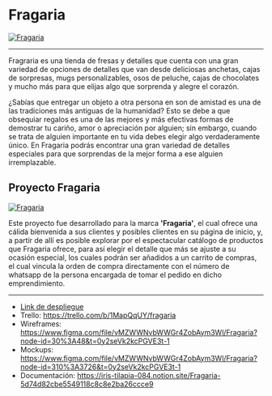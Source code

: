 # Fragaria

[![Fragaria](https://i.postimg.cc/xCZF3Hc5/fragariaaa.png "Fragaria")](https://i.postimg.cc/xCZF3Hc5/fragariaaa.png "Fragaria")

------------

Fragraria es una tienda de fresas y detalles que cuenta con una gran variedad de opciones de detalles que van desde deliciosas anchetas, cajas de sorpresas, mugs personalizables, osos de peluche, cajas de chocolates y mucho más para que elijas algo que sorprenda y alegre el corazón.

¿Sabías que entregar un objeto a otra persona en son de amistad es una de las tradiciones más antiguas de la humanidad? Esto se debe a que obsequiar regalos es una de las mejores y más efectivas formas de demostrar tu cariño, amor o apreciación por alguien; sin embargo, cuando se trata de alguien importante en tu vida debes elegir algo verdaderamente único. En Fragaria podrás encontrar una gran variedad de detalles especiales para que sorprendas de la mejor forma a ese alguien irremplazable.

## Proyecto Fragaria

[![Fragaria](https://i.postimg.cc/vZ24tLWC/fragaria-devices.png "Fragaria")](https://i.postimg.cc/vZ24tLWC/fragaria-devices.png "Fragaria")

Este proyecto fue desarrollado para la marca **'Fragaria'**, el cual ofrece una cálida bienvenida a sus clientes y posibles clientes en su página de inicio, y, a partir de allí es posible explorar por el espectacular catálogo de productos que Fragaria ofrece, para así elegir el detalle que más se ajuste a su ocasión especial, los cuales podrán ser añadidos a un carrito de compras, el cual vincula la orden de compra directamente con el número de whatsapp de la persona encargada de tomar el pedido en dicho emprendimiento.

------------

- [Link de despliegue](http://fragaria.vercel.app "Link de despliegue")
- Trello: https://trello.com/b/1MapQqUY/fragaria
- Wireframes: https://www.figma.com/file/vMZWWNvbWWGr4ZobAym3Wl/Fragaria?node-id=30%3A48&t=0y2seVk2kcPGVE3t-1
- Mockups: https://www.figma.com/file/vMZWWNvbWWGr4ZobAym3Wl/Fragaria?node-id=310%3A3726&t=0y2seVk2kcPGVE3t-1
- Documentación: https://iris-tilapia-084.notion.site/Fragaria-5d74d82cbe5549118c8c8e2ba26ccce9
